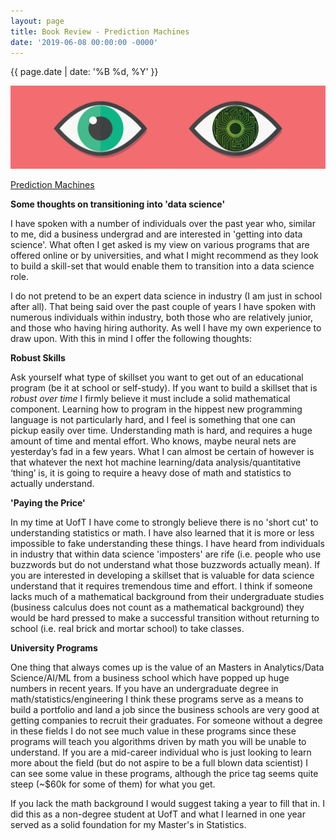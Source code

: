 ```yaml
---
layout: page
title: Book Review - Prediction Machines
date: '2019-06-08 00:00:00 -0000'
---
```


{{ page.date | date: '%B %d, %Y' }}


<p style="text-align:center;"><img src="/assets/PredictionMachines+Eyes.png" alt="Prediction Machine Eyes"></p>
<a href="https://www.goodreads.com/book/show/36484703-prediction-machines?ac=1&from_search=true">Prediction Machines</a> 

**Some thoughts on transitioning into 'data science'**

I have spoken with a number of individuals over the past year who, similar to me, did a business undergrad and are interested in 'getting into data science'. What often I get asked is my view on various programs that are offered online or by universities, and what I might recommend as they look to build a skill-set that would enable them to transition into a data science role.

I do not pretend to be an expert data science in industry (I am just in school after all). That being said over the past couple of years I have spoken with numerous individuals within industry, both those who are relatively junior, and those who having hiring authority. As well I have my own experience to draw upon. With this in mind I offer the following thoughts:

**Robust Skills**

Ask yourself what type of skillset you want to get out of an educational program (be it at school or self-study). If you want to build a skillset that is *robust over time* I firmly believe it must include a solid mathematical component. Learning how to program in the hippest new programming language is not particularly hard, and I feel is something that one can pickup easily over time. Understanding math is hard, and requires a huge amount of time and mental effort. Who knows, maybe neural nets are yesterday’s fad in a few years. What I can almost be certain of however is that whatever the next hot machine learning/data analysis/quantitative ‘thing’ is, it is going to require a heavy dose of math and statistics to actually understand. 

**'Paying the Price'**

In my time at UofT I have come to strongly believe there is no 'short cut' to understanding statistics or math. I have also learned that it is more or less impossible to fake understanding these things. I have heard from individuals in industry that within data science 'imposters' are rife (i.e. people who use buzzwords but do not understand what those buzzwords actually mean). If you are interested in developing a skillset that is valuable for data science understand that it requires tremendous time and effort. I think if someone lacks much of a mathematical background from their undergraduate studies (business calculus does not count as a mathematical background) they would be hard pressed to make a successful transition without returning to school (i.e. real brick and mortar school) to take classes.

**University Programs**

One thing that always comes up is the value of an Masters in Analytics/Data Science/AI/ML from a business school which have popped up huge numbers in recent years. If you have an undergraduate degree in math/statistics/engineering I think these programs serve as a means to build a portfolio and land a job since the business schools are very good at getting companies to recruit their graduates. For someone without a degree in these fields I do not see much value in these programs since these programs will teach you algorithms driven by math you will be unable to understand. If you are a mid-career individual who is just looking to learn more about the field (but do not aspire to be a full blown data scientist) I can see some value in these programs, although the price tag seems quite steep (~$60k for some of them) for what you get.

If you lack the math background I would suggest taking a year to fill that in. I did this as a non-degree student at UofT and what I learned in one year served as a solid foundation for my Master's in Statistics.
